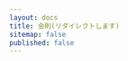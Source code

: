 ```yaml
---
layout: docs
title: 会則(リダイレクトします)
sitemap: false
published: false
---
```

<script>document.location = '/rules/constitution.html' + location.hash;</script>
